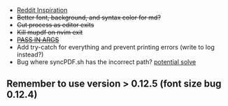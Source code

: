 
* [Reddit Inspiration](https://www.reddit.com/r/unixporn/comments/al1uge/i3wm_my_comfy_notetaking_setup/)
* ~~Better font, background, and syntax color for md?~~
* ~~Cut process as editor exits~~
* ~~Kill mupdf on nvim exit~~
* ~~[PASS IN ARGS](https://www.lifewire.com/pass-arguments-to-bash-script-2200571)~~
* Add try-catch for everything and prevent printing errors (write to log instead?)
* Bug where syncPDF.sh has the incorrect path? [potential solve](https://stackoverflow.com/a/6121114/9157726)


## Remember to use version > 0.12.5 (font size bug 0.12.4)

